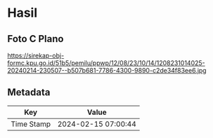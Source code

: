# Hasil

## Foto C Plano

https://sirekap-obj-formc.kpu.go.id/51b5/pemilu/ppwp/12/08/23/10/14/1208231014025-20240214-230507--b507b681-7786-4300-9890-c2de34f83ee6.jpg


## Metadata

| Key        | Value               |
| ---------- | ------------------- |
| Time Stamp | 2024-02-15 07:00:44 |



